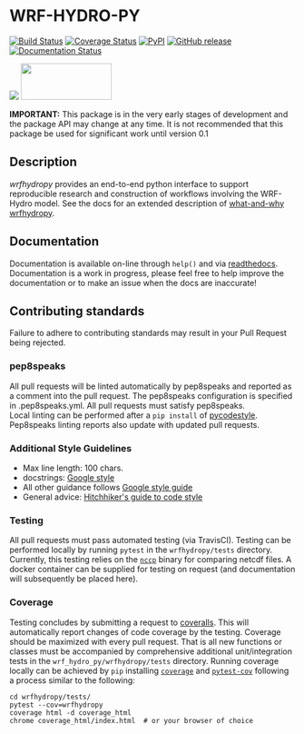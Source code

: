 # WRF-HYDRO-PY

[![Build Status](https://github.com/NCAR/wrf_hydro_py/actions/workflows/ci.yaml/badge.svg)](https://github.com/NCAR/wrf_hydro_py/blob/main/.github/workflows/ci.yaml)
[![Coverage Status](https://coveralls.io/repos/github/NCAR/wrf_hydro_py/badge.svg?branch=master&service=github)](https://coveralls.io/github/NCAR/wrf_hydro_py?branch=master)
[![PyPI](https://img.shields.io/pypi/v/wrfhydropy.svg)](https://pypi.python.org/pypi/wrfhydropy)
[![GitHub release](https://img.shields.io/github/release/NCAR/wrf_hydro_py.svg)](https://github.com/NCAR/wrf_hydro_py/releases/latest)
[![Documentation Status](https://readthedocs.org/projects/wrfhydropy/badge/?version=latest)](https://wrfhydropy.readthedocs.io/en/latest/?badge=latest)



![](https://ral.ucar.edu/sites/default/files/public/wrf_hydro_symbol_logo_2017_09_150pxby63px.png) <img src="https://www.python.org/static/community_logos/python-powered-w-200x80.png" width="160" height="64">


**IMPORTANT:** This package is in the very early stages of development and the package API may change at any time. It is not recommended that this package be used for significant work until version 0.1

## Description
*wrfhydropy* provides an end-to-end python interface to support reproducible research and construction of workflows involving the 
WRF-Hydro model. See the docs for an extended description of [what-and-why wrfhydropy](https://wrfhydropy.readthedocs.io/en/latest/what-and-why.html).

## Documentation
Documentation is available on-line through `help()` and via [readthedocs](https://wrfhydropy.readthedocs.io/en/latest/index.html). Documentation is a work in progress, please feel free to help improve the documentation or to make an issue when the docs are inaccurate!

## Contributing standards
Failure to adhere to contributing standards may result in your Pull Request being rejected.

### pep8speaks
All pull requests will be linted automatically by pep8speaks and reported as a comment into the pull request. The pep8speaks configuration is specified in .pep8speaks.yml. All pull requests must satisfy pep8speaks.  
Local linting can be performed after a `pip install` of [pycodestyle](https://github.com/PyCQA/pycodestyle). Pep8speaks linting reports also update with updated pull requests.

### Additional Style Guidelines
* Max line length: 100 chars.
* docstrings: [Google style](http://sphinxcontrib-napoleon.readthedocs.io/en/latest/example_google.html)
* All other guidance follows [Google style guide](https://google.github.io/styleguide/pyguide.html)
* General advice: [Hitchhiker's guide to code style](https://goo.gl/hqbW4r)

### Testing
All pull requests must pass automated testing (via TravisCI). Testing can be performed locally by running `pytest` in the `wrfhydropy/tests` directory. Currently, this testing relies on the [`nccp`](https://gitlab.com/remikz/nccmp) binary for comparing netcdf files. A docker container can be supplied for testing on request (and documentation will subsequently be placed here).

### Coverage
Testing concludes by submitting a request to [coveralls](https://coveralls.io/). This will automatically report changes of code coverage by the testing. Coverage should be maximized with every pull request. That is all new functions or classes must be accompanied by comprehensive additional unit/integration tests in the `wrf_hydro_py/wrfhydropy/tests` directory. Running coverage locally can be achieved by `pip` installing [`coverage`](https://pypi.org/project/coverage/) and [`pytest-cov`](https://pypi.org/project/pytest-cov/) following a process similar to the following: 
```
cd wrfhydropy/tests/
pytest --cov=wrfhydropy 
coverage html -d coverage_html
chrome coverage_html/index.html  # or your browser of choice
```

